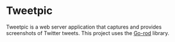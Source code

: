 # Tweetpic

Tweetpic is a web server application that captures and provides screenshots of Twitter tweets.
This project uses the [Go-rod](https://github.com/go-rod/rod) library.

